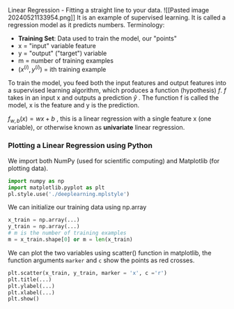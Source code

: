 Linear Regression - Fitting a straight line to your data.
![[Pasted image 20240521133954.png]]
It is an example of supervised learning. It is called a regression model as it predicts numbers.
Terminology:
* **Training Set**: Data used to train the model, our "points"
* x = "input" variable feature
* y = "output" ("target") variable
* m = number of training examples
* $(x^{(i)}, y^{(i)})$ = ith training example


To train the model, you feed both the input features and output features into a supervised learning algorithm, which produces a function (hypothesis) $f$. $f$ takes in an input x and outputs a prediction $\hat{y}$ .  The function f is called the model, x is the feature and y is the prediction.

$f_{w,b}(x) = wx+b$ , this is a linear regression with a single feature x (one variable), or otherwise known as **univariate** linear regression.


### Plotting a Linear Regression using Python
We import both NumPy (used for scientific computing) and Matplotlib (for plotting data).

```python
import numpy as np
import matplotlib.pyplot as plt
pl.style.use('./deeplearning.mplstyle')
```

We can initialize our training data using np.array
```python
x_train = np.array(...)
y_train = np.array(...)
# m is the number of training examples
m = x_train.shape[0] or m = len(x_train)
```

We can plot the two variables using scatter() function in matplotlib, the function arguments `marker` and `c` show the points as red crosses.
```python
plt.scatter(x_train, y_train, marker = 'x', c ='r')
plt.title(...)
plt.ylabel(...)
plt.xlabel(...)
plt.show()
```